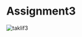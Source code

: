 # Assignment3
![taklif3](https://user-images.githubusercontent.com/108196136/176903592-57d2d55b-0023-422b-a179-ce5693504596.PNG)
